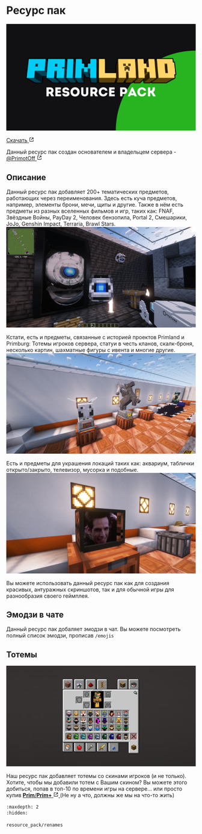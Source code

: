 # Ресурс пак
![баннер](_static/images/resource_pack/banner.webp) <!-- TODO: нормальный баннер -->

<p class="mod-links">
    <a class="reference external" target="_blank" href="https://modrinth.com/resourcepack/primland-rp/versions" rel="nofollow noopener">
        Скачать
        <svg xmlns="http://www.w3.org/2000/svg" fill="currentColor" height="1em" width="1em" stroke="none" viewBox="0 0 24 24"><path d="m13 3 3.293 3.293-7 7 1.414 1.414 7-7L21 11V3z"></path><path d="M19 19H5V5h7l-2-2H5c-1.103 0-2 .897-2 2v14c0 1.103.897 2 2 2h14c1.103 0 2-.897 2-2v-5l-2-2v7z"></path></svg>
    </a>
</p>

Данный ресурс пак создан основателем и владельцем сервера - 
<a class="reference external" target="_blank" href="https://discord.com/users/985301325153730580" rel="nofollow noopener">
    @PrimotOff
    <svg xmlns="http://www.w3.org/2000/svg" fill="currentColor" height="1em" width="1em" stroke="none" viewBox="0 0 24 24"><path d="m13 3 3.293 3.293-7 7 1.414 1.414 7-7L21 11V3z"></path><path d="M19 19H5V5h7l-2-2H5c-1.103 0-2 .897-2 2v14c0 1.103.897 2 2 2h14c1.103 0 2-.897 2-2v-5l-2-2v7z"></path></svg>
</a>

## Описание
Данный ресурс пак добавляет 200+ тематических предметов, работающих через переименования.
Здесь есть куча предметов, например, элементы брони, мечи, щиты и другие. Также в нём
есть предметы из разных вселенных фильмов и игр, таких как: FNAF, Звёздные Войны,
PayDay 2, Человек бензопила, Portal 2, Смешарики, JoJo, Genshin Impact, Terraria,
Brawl Stars.
![Предпросмотр 1](_static/images/resource_pack/preview_1.webp)

Кстати, есть и предметы, связанные с историей проектов Primland и Primburg: Тотемы
игроков сервера, статуи в честь кланов, cкалк-броня, несколько картин, шахматные фигуры
с ивента и многие другие.
![Предпросмотр 2](_static/images/resource_pack/preview_2.webp)

Есть и предметы для украшения локаций таких как: аквариум, таблички открыто/закрыто,
телевизор, мусорка и подобные.
![Предпросмотр 3](_static/images/resource_pack/preview_3.webp) <!-- TODO: Заменить на видео -->

Вы можете использовать данный ресурс пак как для создания красивых, антуражных
скриншотов, так и для обычной игры для разнообразия своего геймплея.

## Эмодзи в чате
<!-- TODO: Скриншот/видео -->

Данный ресурс пак добаляет эмодзи в чат. Вы можете посмотреть полный список эмодзи,
прописав `/emojis`

## Тотемы
![Тотемы](_static/images/resource_pack/totems.webp)

Наш ресурс пак добавляет тотемы со скинами игроков (и не только). Хотите, чтобы мы
добавили тотем с Вашим скином? Вы можете этого добиться, попав в топ-10 по времени
игры на сервере... или просто купив 
<a class="reference external" target="_blank" href="https://shop.primland.fun" rel="nofollow noopener">
    <strong>Prim</strong>/<strong>Prim+</strong>
    <svg xmlns="http://www.w3.org/2000/svg" fill="currentColor" height="1em" width="1em" stroke="none" viewBox="0 0 24 24"><path d="m13 3 3.293 3.293-7 7 1.414 1.414 7-7L21 11V3z"></path><path d="M19 19H5V5h7l-2-2H5c-1.103 0-2 .897-2 2v14c0 1.103.897 2 2 2h14c1.103 0 2-.897 2-2v-5l-2-2v7z"></path></svg>
</a>
(Не ну а что, должны же мы на что-то жить)

```{toctree}
:maxdepth: 2
:hidden:

resource_pack/renames
```